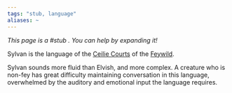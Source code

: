 ```yaml
---
tags: "stub, language"
aliases: ~
---
```


*This page is a #stub . You can help by expanding it!*

Sylvan is the language of the [Ceilie Courts](..\..\..\..\Inner\Feywild\Ceilie%20Courts.md) of the [Feywild](..\..\..\..\Inner\Feywild\Feywild.md).

Sylvan sounds more fluid than Elvish, and more complex. A creature who is non-fey has great difficulty maintaining conversation in this language, overwhelmed by the auditory and emotional input the language requires.
